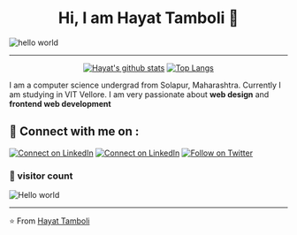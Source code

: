 <h1 align="center" > Hi, I am Hayat Tamboli 👋</h1>

![hello world](https://github.com/hayat-tamboli/hayat-tamboli/raw/master/hello-world.png)

<hr/>

<div align="center">


[![Hayat's github stats](https://github-readme-stats.vercel.app/api?username=hayat-tamboli&show_icons=true&title_color=2257EA&icon_color=2257EA&bg_color=f7f7f7)](https://github.com/anuraghazra/github-readme-stats)
[![Top Langs](https://github-readme-stats.vercel.app/api/top-langs/?username=hayat-tamboli&title_color=2257EA&bg_color=f7f7f7&hide=html,css)](https://github.com/anuraghazra/github-readme-stats)

</div>


I am a computer science undergrad from Solapur, Maharashtra. Currently I am studying in VIT Vellore. I am very passionate about __web design__ and __frontend web development__

## 🔗 Connect with me on :

[![Connect on LinkedIn](https://img.shields.io/badge/--website?label=My%20Website&logo=awesome-lists&style=social&logoColor=2257ea)](https://hayattamboli.vercel.app/)
[![Connect on LinkedIn](https://img.shields.io/badge/--linkedin?label=LinkedIn&logo=LinkedIn&style=social)](https://www.linkedin.com/in/hayat-tamboli/)
[![Follow on Twitter](https://img.shields.io/badge/--twitter?label=Twitter&logo=Twitter&style=social)](https://twitter.com/HayatTamboli)

### 👀 visitor count

<img src="https://profile-counter.glitch.me/hayat-tamboli/count.svg" alt="Hello world" />

<hr />


⭐ From [Hayat Tamboli](https://github.com/hayat-tamboli)
